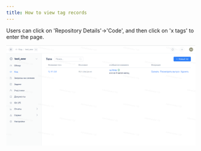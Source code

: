 ```yaml
---
title: How to view tag records
---
```


Users can click on 'Repository Details'->'Code', and then click on 'x tags' to enter the page.

![Image Description](../../../../../assets/image161.png)